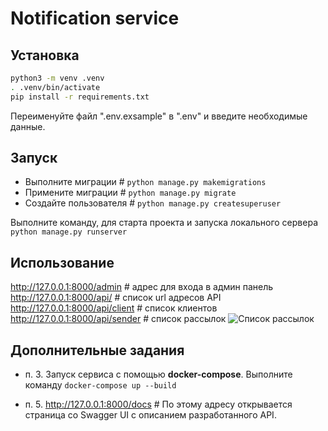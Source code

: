# Notification service

## Установка
```bash
python3 -m venv .venv
. .venv/bin/activate
pip install -r requirements.txt
```
Переименуйте файл ".env.exsample" в ".env" и введите необходимые данные.


## Запуск



* Выполните миграции # ```python manage.py makemigrations```
* Примените миграции # ```python manage.py migrate```
* Создайте пользователя # ```python manage.py createsuperuser```

Выполните команду, для старта проекта и запуска локального сервера
```python manage.py runserver```

## Использование
http://127.0.0.1:8000/admin # адрес для входа в админ панель
http://127.0.0.1:8000/api/ # список url адресов API
http://127.0.0.1:8000/api/client # список клиентов
http://127.0.0.1:8000/api/sender # список рассылок
![Список рассылок](not_service/docs/pictures/url_sender_list.PNG)

## Дополнительные задания

* п. 3. Запуск сервиса с помощью **docker-compose**.
Выполните команду `docker-compose up --build`

* п. 5. http://127.0.0.1:8000/docs # По этому адресу открывается страница со Swagger UI с описанием разработанного API.
